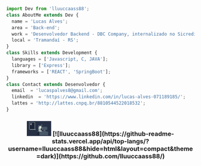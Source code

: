 ```js
import Dev from 'lluuccaass88';
class AboutMe extends Dev {
  name = 'Lucas Alves';
  area = 'Back-end';
  work = 'Desenvolvedor Backend - DBC Company, internalizado no Sicredi';
  local = 'Tramandaí - RS';
}
class Skills extends Development {
  languages = ['Javascript, C, JAVA'];
  library = ['Express'];
  frameworks = ['REACT', 'SpringBoot'];
}
class Contact extends Desenvolvedor {
  email  = 'lucaspalves8@gmail.com';
  linkedin  = 'https://www.linkedin.com/in/lucas-alves-071189185/';
  lattes = 'http://lattes.cnpq.br/8810544522018532';
}
```
<h3 align="center">
  <img src="https://raw.githubusercontent.com/AVS1508/AVS1508/master/assets/Night-Coding.gif" height="40" alt="Night Coding" />
  [![lluuccaass88](https://github-readme-stats.vercel.app/api/top-langs/?username=lluuccaass88&hide=html&layout=compact&theme=dark)](https://github.com/lluuccaass88/)
</h3>
